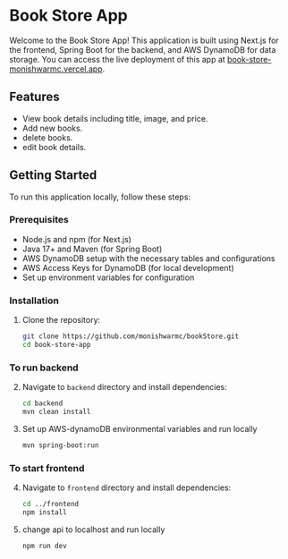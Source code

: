 # Book Store App

Welcome to the Book Store App! This application is built using Next.js for the frontend, Spring Boot for the backend, and AWS DynamoDB for data storage. You can access the live deployment of this app at [book-store-monishwarmc.vercel.app](https://book-store-monishwarmc.vercel.app).

## Features

- View book details including title, image, and price.
- Add new books.
- delete books.
- edit book details.

## Getting Started

To run this application locally, follow these steps:

### Prerequisites

- Node.js and npm (for Next.js)
- Java 17+ and Maven (for Spring Boot)
- AWS DynamoDB setup with the necessary tables and configurations
- AWS Access Keys for DynamoDB (for local development)
- Set up environment variables for configuration

### Installation

1. Clone the repository:

   ```bash
   git clone https://github.com/monishwarmc/bookStore.git
   cd book-store-app

### To run backend

2. Navigate to `backend` directory and install dependencies:
   
   ```bash
   cd backend
   mvn clean install

3. Set up AWS-dynamoDB environmental variables and run locally

    ```bash
    mvn spring-boot:run
   
### To start frontend

4. Navigate to `frontend` directory and install dependencies:

    ```bash
    cd ../frontend
    npm install

5. change api to localhost and run locally

    ```bash
    npm run dev